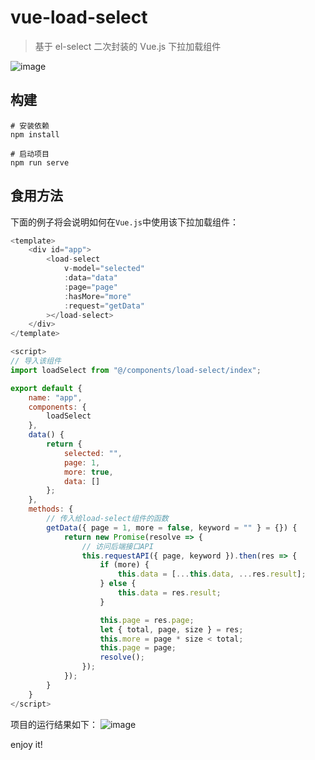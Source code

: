 # vue-load-select

> 基于 el-select 二次封装的 Vue.js 下拉加载组件

![image](https://github.com/blank1024/vue-load-select/raw/master/example.jpg)

## 构建

```
# 安装依赖
npm install

# 启动项目
npm run serve
```

## 食用方法

下面的例子将会说明如何在`Vue.js`中使用该下拉加载组件：

```javascript
<template>
    <div id="app">
        <load-select
            v-model="selected"
            :data="data"
            :page="page"
            :hasMore="more"
            :request="getData"
        ></load-select>
    </div>
</template>

<script>
// 导入该组件
import loadSelect from "@/components/load-select/index";

export default {
    name: "app",
    components: {
        loadSelect
    },
    data() {
        return {
            selected: "",
            page: 1,
            more: true,
            data: []
        };
    },
    methods: {
        // 传入给load-select组件的函数
        getData({ page = 1, more = false, keyword = "" } = {}) {
            return new Promise(resolve => {
                // 访问后端接口API
                this.requestAPI({ page, keyword }).then(res => {
                    if (more) {
                        this.data = [...this.data, ...res.result];
                    } else {
                        this.data = res.result;
                    }

                    this.page = res.page;
                    let { total, page, size } = res;
                    this.more = page * size < total;
                    this.page = page;
                    resolve();
                });
            });
        }
    }
</script>
```

项目的运行结果如下：
![image](https://github.com/blank1024/vue-load-select/raw/master/example.gif)

enjoy it!